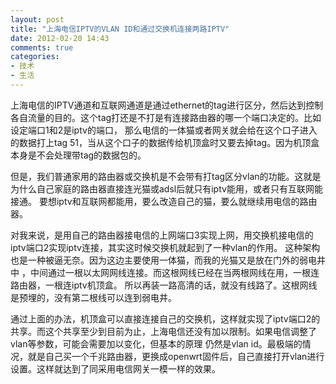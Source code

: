 ```yaml
---
layout: post
title: "上海电信IPTV的VLAN ID和通过交换机连接两路IPTV"
date: 2012-02-20 14:43
comments: true
categories: 
- 技术
- 生活
---
```


上海电信的IPTV通道和互联网通道是通过ethernet的tag进行区分，然后达到控制各自流量的目的。这个tag打还是不打是有连接路由器的哪一个端口决定的。比如设定端口1和2是iptv的端口，
那么电信的一体猫或者网关就会给在这个口子进入的数据打上tag 51，当从这个口子的数据传给机顶盒时又要去掉tag。因为机顶盒本身是不会处理带tag的数据包的。

但是，我们普通家用的路由器或交换机是不会带有打tag区分vlan的功能。这就是为什么自己家庭的路由器直接连光猫或adsl后就只有iptv能用，或者只有互联网能接通。
要想iptv和互联网都能用，要么改造自己的猫，要么就继续用电信的路由器。

对我来说，是用自己的路由器接电信的上网端口3实现上网，用交换机接电信的iptv端口2实现iptv连接，其实这时候交换机就起到了一种vlan的作用。
这种架构也是一种被逼无奈。因为这边主要使用一体猫，而我的光猫又是放在门外的弱电井中 ，中间通过一根以太网网线连接。而这根网线已经在当两根网线在用，一根连路由器，一根连iptv机顶盒。
所以再装一路高清的话，就没有线路了。这根网线是预埋的，没有第二根线可以连到弱电井。

通过上面的办法，机顶盒可以直接连接自己的交换机，这样就实现了iptv端口2的共享。而这个共享至少到目前为止，上海电信还没有加以限制。如果电信调整了vlan等参数，可能会需要加以变化，但基本的原理
仍然是vlan id。最极端的情况，就是自己买一个千兆路由器，更换成openwrt固件后，自己直接打开vlan进行设置。这样就达到了同采用电信网关一模一样的效果。